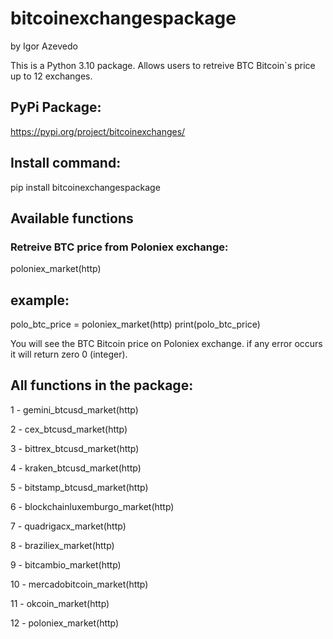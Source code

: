 # bitcoinexchangespackage
by Igor Azevedo

This is a Python 3.10 package.
Allows users to retreive BTC Bitcoin`s price up to 12 exchanges.

## PyPi Package:
https://pypi.org/project/bitcoinexchanges/

## Install command:
pip install bitcoinexchangespackage

## Available functions

### Retreive BTC price from Poloniex exchange:
poloniex_market(http)

## example:
polo_btc_price = poloniex_market(http)
print(polo_btc_price)

You will see the BTC Bitcoin price on Poloniex exchange.
if any error occurs it will return zero 0 (integer).


## All functions in the package:


1 - gemini_btcusd_market(http)

2 - cex_btcusd_market(http) 

3 - bittrex_btcusd_market(http) 

4 - kraken_btcusd_market(http)

5 - bitstamp_btcusd_market(http)

6 - blockchainluxemburgo_market(http)

7 - quadrigacx_market(http)

8 - braziliex_market(http)

9 - bitcambio_market(http)

10 - mercadobitcoin_market(http)

11 - okcoin_market(http)

12 - poloniex_market(http)





